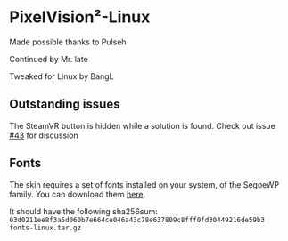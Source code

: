 PixelVision²-Linux
============

Made possible thanks to Pulseh

Continued by Mr. late

Tweaked for Linux by BangL

Outstanding issues
-----
The SteamVR button is hidden while a solution is found. Check out issue [#43](https://github.com/somini/Pixelvision2/issues/43) for discussion

Fonts
-----
The skin requires a set of fonts installed on your system, of the SegoeWP family.
You can download them [here][fonts].

It should have the following sha256sum:
`03d0211ee8f3a5d060b7e664ce046a43c78e637809c8fff0fd30449216de59b3  fonts-linux.tar.gz`

[fonts]: http://cloud.bangl.de/index.php/s/icyfpmFcMnRoYrO
